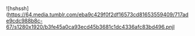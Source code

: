 ![hshssh](https://64.media.tumblr.com/eba9c429f0f2df16573cd81653559409/717ade9cdc988b8c-67/s1280x1920/b3fe45a0ca93ecd45b3681c1dc4336afc83bd496.pnjl
